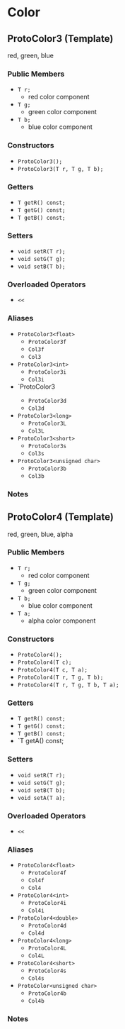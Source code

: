 # Color

## ProtoColor3 (Template)

red, green, blue

### Public Members
  - `T r;`
    - red color component
  - `T g;`
    - green color component
  - `T b;`
    - blue color component

### Constructors
  - `ProtoColor3();`
  - `ProtoColor3(T r, T g, T b);`

### Getters
  - `T getR() const;`
  - `T getG() const;`
  - `T getB() const;`

### Setters
  - `void setR(T r);`
  - `void setG(T g);`
  - `void setB(T b);`

### Overloaded Operators
  - `<<`

### Aliases
  - `ProtoColor3<float>`
    - `ProtoColor3f`
    - `Col3f`
    - `Col3`
  - `ProtoColor3<int>`
    - `ProtoColor3i`
    - `Col3i`
  - `ProtoColor3<double>
    - `ProtoColor3d`
    - `Col3d`
  - `ProtoColor3<long>`
    - `ProtoColor3L`
    - `Col3L`
  - `ProtoColor3<short>`
    - `ProtoColor3s`
    - `Col3s`
  - `ProtoColor3<unsigned char>`
    - `ProtoColor3b`
    - `Col3b`

### Notes

## ProtoColor4 (Template)

red, green, blue, alpha

### Public Members
  - `T r;`
    - red color component
  - `T g;`
    - green color component
  - `T b;`
    - blue color component
  - `T a;`
    - alpha color component

### Constructors
  - `ProtoColor4();`
  - `ProtoColor4(T c);`
  - `ProtoColor4(T c, T a);`
  - `ProtoColor4(T r, T g, T b);`
  - `ProtoColor4(T r, T g, T b, T a);`

### Getters
  - `T getR() const;`
  - `T getG() const;`
  - `T getB() const;`
  - `T getA() const;

### Setters
  - `void setR(T r);`
  - `void setG(T g);`
  - `void setB(T b);`
  - `void setA(T a);`

### Overloaded Operators
  - `<<`

### Aliases
  - `ProtoColor4<float>`
    - `ProtoColor4f`
    - `Col4f`
    - `Col4`
  - `ProtoColor4<int>`
    - `ProtoColor4i`
    - `Col4i`
  - `ProtoColor4<double>`
    - `ProtoColor4d`
    - `Col4d`
  - `ProtoColor4<long>`
    - `ProtoColor4L`
    - `Col4L`
  - `ProtoColor4<short>`
    - `ProtoColor4s`
    - `Col4s`
  - `ProtoColor<unsigned char>`
    - `ProtoColor4b`
    - `Col4b`

### Notes

